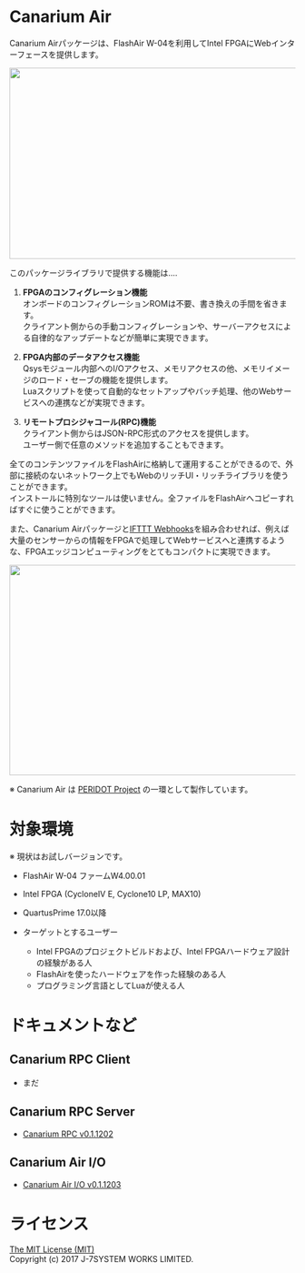 Canarium Air
============

Canarium Airパッケージは、FlashAir W-04を利用してIntel FPGAにWebインターフェースを提供します。  

<img src="https://raw.githubusercontent.com/osafune/canarium_air/master/img/canarium_summary.png" width="750" height="336">

このパッケージライブラリで提供する機能は‥‥
1. **FPGAのコンフィグレーション機能**  
オンボードのコンフィグレーションROMは不要、書き換えの手間を省きます。  
クライアント側からの手動コンフィグレーションや、サーバーアクセスによる自律的なアップデートなどが簡単に実現できます。  

2. **FPGA内部のデータアクセス機能**  
Qsysモジュール内部へのI/Oアクセス、メモリアクセスの他、メモリイメージのロード・セーブの機能を提供します。  
Luaスクリプトを使って自動的なセットアップやバッチ処理、他のWebサービスへの連携などが実現できます。

3. **リモートプロシジャコール(RPC)機能**  
クライアント側からはJSON-RPC形式のアクセスを提供します。  
ユーザー側で任意のメソッドを追加することもできます。

全てのコンテンツファイルをFlashAirに格納して運用することができるので、外部に接続のないネットワーク上でもWebのリッチUI・リッチライブラリを使うことができます。  
インストールに特別なツールは使いません。全ファイルをFlashAirへコピーすればすぐに使うことができます。  


また、Canarium Airパッケージと[IFTTT Webhooks](https://ifttt.com/maker_webhooks)を組み合わせれば、例えば大量のセンサーからの情報をFPGAで処理してWebサービスへと連携するような、FPGAエッジコンピューティングをとてもコンパクトに実現できます。  

<img src="https://raw.githubusercontent.com/osafune/canarium_air/master/img/canarium_ifttt.png" width="750" height="370">

※ Canarium Air は [PERIDOT Project](https://github.com/osafune/peridot_newgen) の一環として製作しています。


対象環境
=======

※ 現状はお試しバージョンです。

- FlashAir W-04 ファームW4.00.01
- Intel FPGA (CycloneIV E, Cyclone10 LP, MAX10)
- QuartusPrime 17.0以降

- ターゲットとするユーザー
  - Intel FPGAのプロジェクトビルドおよび、Intel FPGAハードウェア設計の経験がある人
  - FlashAirを使ったハードウェアを作った経験のある人
  - プログラミング言語としてLuaが使える人


ドキュメントなど
===============

Canarium RPC Client
-------------------

- まだ

Canarium RPC Server
-------------------

- [Canarium RPC v0.1.1202](canarium_rpc_doc.md)


Canarium Air I/O
----------------

- [Canarium Air I/O v0.1.1203](canarium_air_doc.md)


ライセンス
=========

[The MIT License (MIT)](https://opensource.org/licenses/MIT)  
Copyright (c) 2017 J-7SYSTEM WORKS LIMITED.
